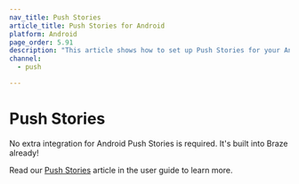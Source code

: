 ```yaml
---
nav_title: Push Stories
article_title: Push Stories for Android
platform: Android
page_order: 5.91
description: "This article shows how to set up Push Stories for your Android application."
channel:
  - push

---
```


# Push Stories

No extra integration for Android Push Stories is required. It's built into Braze already! 

Read our [Push Stories]({{site.baseurl}}/user_guide/message_building_by_channel/push/advanced_push_options/push_stories/) article in the user guide to learn more.


